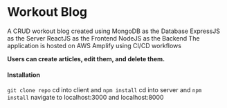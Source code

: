 # Workout Blog


A CRUD workout blog created using 
MongoDB as the Database
ExpressJS as the Server
ReactJS as the Frontend
NodeJS as the Backend
The application is hosted on AWS Amplify using CI/CD workflows

**Users can create articles, edit them, and delete them.**


#### Installation
`git clone repo`
cd into client and
`npm install`
cd into server and
`npm install`
navigate to localhost:3000 and localhost:8000


